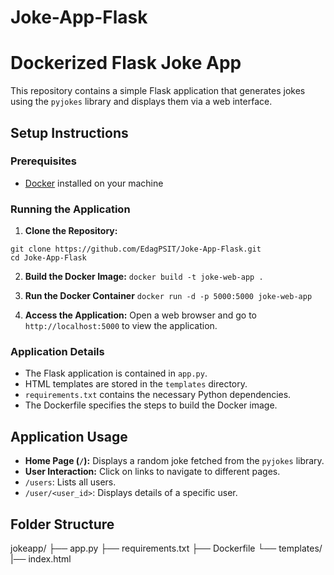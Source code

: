 # Joke-App-Flask

# Dockerized Flask Joke App

This repository contains a simple Flask application that generates jokes using the `pyjokes` library and displays them via a web interface.

## Setup Instructions

### Prerequisites
- [Docker](https://www.docker.com/) installed on your machine

### Running the Application

1. **Clone the Repository:**

```
git clone https://github.com/EdagPSIT/Joke-App-Flask.git
cd Joke-App-Flask
```
2. **Build the Docker Image:**
`docker build -t joke-web-app .`

3. **Run the Docker Container**
`docker run -d -p 5000:5000 joke-web-app`


4. **Access the Application:**
Open a web browser and go to `http://localhost:5000` to view the application.

### Application Details

- The Flask application is contained in `app.py`.
- HTML templates are stored in the `templates` directory.
- `requirements.txt` contains the necessary Python dependencies.
- The Dockerfile specifies the steps to build the Docker image.

## Application Usage

- **Home Page (`/`):** Displays a random joke fetched from the `pyjokes` library.
- **User Interaction:** Click on links to navigate to different pages.
- `/users`: Lists all users.
- `/user/<user_id>`: Displays details of a specific user.

## Folder Structure
jokeapp/
├── app.py
├── requirements.txt
├── Dockerfile
└── templates/
    |── index.html
